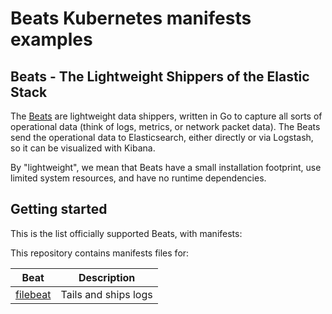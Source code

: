 # Beats Kubernetes manifests examples


## Beats - The Lightweight Shippers of the Elastic Stack

The [Beats](https://www.elastic.co/products/beats) are lightweight data
shippers, written in Go to capture all sorts of operational data (think of
logs, metrics, or network packet data). The Beats send the operational data to
Elasticsearch, either directly or via Logstash, so it can be visualized with
Kibana.

By "lightweight", we mean that Beats have a small installation footprint, use
limited system resources, and have no runtime dependencies.

## Getting started

This is the list officially supported Beats, with manifests:

This repository contains manifests files for:

Beat | Description
---- | ----
[filebeat](filebeat) | Tails and ships logs
